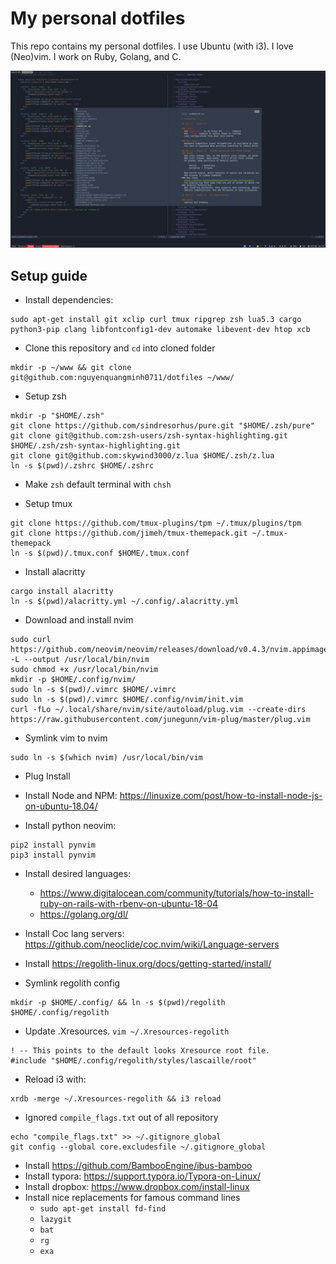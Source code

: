 # My personal dotfiles

This repo contains my personal dotfiles. I use Ubuntu (with i3). I love (Neo)vim. I work on Ruby, Golang, and C.

![Dotfiles](./Review.png)

## Setup guide

- Install dependencies:

```
sudo apt-get install git xclip curl tmux ripgrep zsh lua5.3 cargo python3-pip clang libfontconfig1-dev automake libevent-dev htop xcb
```

- Clone this repository and `cd` into cloned folder

```
mkdir -p ~/www && git clone git@github.com:nguyenquangminh0711/dotfiles ~/www/
```

- Setup zsh

```
mkdir -p "$HOME/.zsh"
git clone https://github.com/sindresorhus/pure.git "$HOME/.zsh/pure"
git clone git@github.com:zsh-users/zsh-syntax-highlighting.git $HOME/.zsh/zsh-syntax-highlighting.git
git clone git@github.com:skywind3000/z.lua $HOME/.zsh/z.lua
ln -s $(pwd)/.zshrc $HOME/.zshrc
```

- Make `zsh` default terminal with `chsh`

- Setup tmux

```
git clone https://github.com/tmux-plugins/tpm ~/.tmux/plugins/tpm
git clone https://github.com/jimeh/tmux-themepack.git ~/.tmux-themepack
ln -s $(pwd)/.tmux.conf $HOME/.tmux.conf
```

- Install alacritty

```
cargo install alacritty
ln -s $(pwd)/alacritty.yml ~/.config/.alacritty.yml
```

- Download and install nvim

```
sudo curl https://github.com/neovim/neovim/releases/download/v0.4.3/nvim.appimage -L --output /usr/local/bin/nvim
sudo chmod +x /usr/local/bin/nvim
mkdir -p $HOME/.config/nvim/
sudo ln -s $(pwd)/.vimrc $HOME/.vimrc
sudo ln -s $(pwd)/.vimrc $HOME/.config/nvim/init.vim
curl -fLo ~/.local/share/nvim/site/autoload/plug.vim --create-dirs https://raw.githubusercontent.com/junegunn/vim-plug/master/plug.vim
```

- Symlink vim to nvim

```
sudo ln -s $(which nvim) /usr/local/bin/vim
```

- Plug Install

- Install Node and NPM: https://linuxize.com/post/how-to-install-node-js-on-ubuntu-18.04/

- Install python neovim:

```
pip2 install pynvim
pip3 install pynvim
```

- Install desired languages:
  - https://www.digitalocean.com/community/tutorials/how-to-install-ruby-on-rails-with-rbenv-on-ubuntu-18-04
  - https://golang.org/dl/

- Install Coc lang servers: https://github.com/neoclide/coc.nvim/wiki/Language-servers
- Install https://regolith-linux.org/docs/getting-started/install/
- Symlink regolith config

```
mkdir -p $HOME/.config/ && ln -s $(pwd)/regolith $HOME/.config/regolith
```

- Update .Xresources. `vim ~/.Xresources-regolith`

```
! -- This points to the default looks Xresource root file.
#include "$HOME/.config/regolith/styles/lascaille/root"
```

- Reload i3 with:

```
xrdb -merge ~/.Xresources-regolith && i3 reload
```

- Ignored `compile_flags.txt` out of all repository

```
echo "compile_flags.txt" >> ~/.gitignore_global
git config --global core.excludesfile ~/.gitignore_global
```

- Install https://github.com/BambooEngine/ibus-bamboo
- Install typora: https://support.typora.io/Typora-on-Linux/
- Install dropbox: https://www.dropbox.com/install-linux
- Install nice replacements for famous command lines
    - `sudo apt-get install fd-find`
    - `lazygit`
    - `bat`
    - `rg`
    - `exa`
